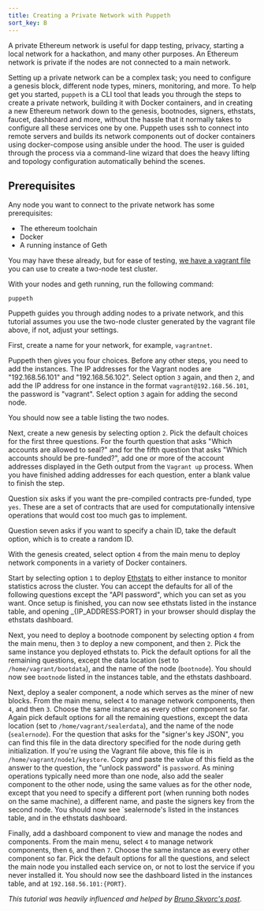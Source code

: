 ```yaml
---
title: Creating a Private Network with Puppeth
sort_key: B
---
```


A private Ethereum network is useful for dapp testing, privacy, starting a local network for a hackathon, and many other purposes. An Ethereum network is private if the nodes are not connected to a main network.

Setting up a private network can be a complex task; you need to configure a genesis block, different node types, miners, monitoring, and more. To help get you started, `puppeth` is a CLI tool that leads you through the steps to create a private network, building it with Docker containers, and in creating a new Ethereum network down to the genesis, bootnodes, signers, ethstats, faucet, dashboard and more, without the hassle that it normally takes to configure all these services one by one. Puppeth uses ssh to connect into remote servers and builds its network components out of docker containers using docker-compose using ansible under the hood. The user is guided through the process via a command-line wizard that does the heavy lifting and topology configuration automatically behind the scenes.

## Prerequisites

Any node you want to connect to the private network has some prerequisites:

- The ethereum toolchain
- Docker
- A running instance of Geth

You may have these already, but for ease of testing, [we have a vagrant file](https://github.com/ChrisChinchilla/Puppeth-Vagrant) you can use to create a two-node test cluster.

With your nodes and geth running, run the following command:

```shell
puppeth
```

Puppeth guides you through adding nodes to a private network, and this tutorial assumes you use the two-node cluster generated by the vagrant file above, if not, adjust your settings.

First, create a name for your network, for example, `vagrantnet`.

Puppeth then gives you four choices. Before any other steps, you need to add the instances. The IP addresses for the Vagrant nodes are "192.168.56.101" and "192.168.56.102". Select option `3` again, and then `2`, and add the IP address for one instance in the format `vagrant@192.168.56.101`, the password is "vagrant". Select option `3` again for adding the second node.

You should now see a table listing the two nodes.

Next, create a new genesis by selecting option `2`. Pick the default choices for the first three questions. For the fourth question that asks "Which accounts are allowed to seal?" and for the fifth question that asks "Which accounts should be pre-funded?", add one or more of the account addresses displayed in the Geth output from the `Vagrant up` process. When you have finished adding addresses for each question, enter a blank value to finish the step.

Question six asks if you want the pre-compiled contracts pre-funded, type `yes`. These are a set of contracts that are used for computationally intensive operations that would cost too much gas to implement.

Question seven asks if you want to specify a chain ID, take the default option, which is to create a random ID.

With the genesis created, select option `4` from the main menu to deploy network components in a variety of Docker containers.

Start by selecting option `1` to deploy [Ethstats](https://github.com/Alethio) to either instance to monitor statistics across the cluster. You can accept the defaults for all of the following questions except the "API password", which you can set as you want. Once setup is finished, you can now see ethstats listed in the instance table, and opening \_{IP_ADDRESS:PORT} in your browser should display the ethstats dashboard.

Next, you need to deploy a bootnode component by selecting option `4` from the main menu, then `3` to deploy a new component, and then `2`. Pick the same instance you deployed ethstats to. Pick the default options for all the remaining questions, except the data location (set to `/home/vagrant/bootdata`), and the name of the node (`bootnode`). You should now see `bootnode` listed in the instances table, and the ethstats dashboard.

Next, deploy a sealer component, a node which serves as the miner of new blocks. From the main menu, select `4` to manage network components, then `4`, and then `3`. Choose the same instance as every other component so far. Again pick default options for all the remaining questions, except the data location (set to `/home/vagrant/sealerdata`), and the name of the node (`sealernode`). For the question that asks for the "signer's key JSON", you can find this file in the data directory specified for the node during geth initialization. If you're using the Vagrant file above, this file is in `/home/vagrant/node1/keystore`. Copy and paste the value of this field as the answer to the question, the "unlock password" is `password`. As mining operations typically need more than one node, also add the sealer component to the other node, using the same values as for the other node, except that you need to specify a different port (when running both nodes on the same machine), a different name, and paste the signers key from the second node. You should now see `sealernode's listed in the instances table, and in the ethstats dashboard.

Finally, add a dashboard component to view and manage the nodes and components. From the main menu, select `4` to manage network components, then `6`, and then `7`. Choose the same instance as every other component so far. Pick the default options for all the questions, and select the main node you installed each service on, or not to lost the service if you never installed it. You should now see the dashboard listed in the instances table, and at `192.168.56.101:{PORT}`.

_This tutorial was heavily influenced and helped by [Bruno Skvorc's post](https://www.sitepoint.com/puppeth-introduction/)_.
